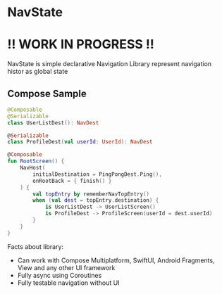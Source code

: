 NavState
========

# ‼️ WORK IN PROGRESS ‼️

NavState is simple declarative Navigation Library represent navigation histor as global state

## Compose Sample
```kotlin
@Composable
@Serializable
class UserListDest(): NavDest

@Serializable
class ProfileDest(val userId: UserId): NavDest

@Composable
fun RootScreen() {
    NavHost(
        initialDestination = PingPongDest.Ping(),
        onRootBack = { finish() }
    ) {
        val topEntry by rememberNavTopEntry()
        when (val dest = topEntry.destination) {
            is UserListDest -> UserListScreen()
            is ProfileDest -> ProfileScreen(userId = dest.userId)
        }
    }
}
```

Facts about library:
- Can work with Compose Multiplatform, SwiftUI, Android Fragments, View and any other UI framework
- Fully async using Coroutines
- Fully testable navigation without UI
